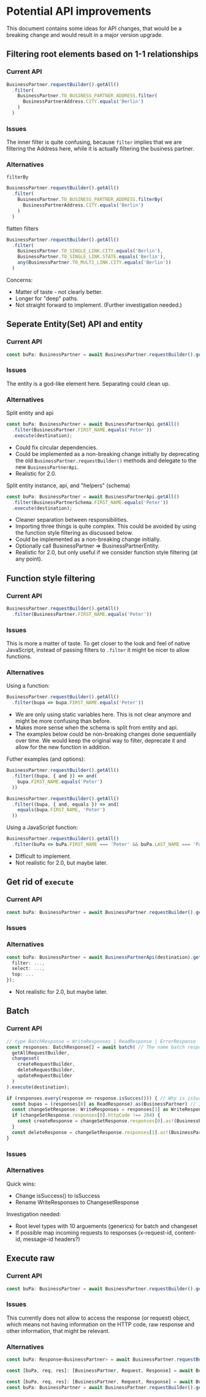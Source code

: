 # Potential API improvements

This document contains some ideas for API changes, that would be a breaking change and would result in a major version upgrade.


## Filtering root elements based on 1-1 relationships

### Current API
```ts
BusinessPartner.requestBuilder().getAll()
  .filter(
    BusinessPartner.TO_BUSINESS_PARTNER_ADDRESS.filter(
      BusinessPartnerAddress.CITY.equals('Berlin')
    )
  )
```
### Issues

The inner filter is quite confusing, because `filter` implies that we are filtering the Address here, while it is actually filtering the business partner.

### Alternatives

`filterBy`

```ts
BusinessPartner.requestBuilder().getAll()
  .filter(
    BusinessPartner.TO_BUSINESS_PARTNER_ADDRESS.filterBy(
      BusinessPartnerAddress.CITY.equals('Berlin')
    )
  )
```

flatten filters

```ts
BusinessPartner.requestBuilder().getAll()
  .filter(
    BusinessPartner.TO_SINGLE_LINK.CITY.equals('Berlin'),
    BusinessPartner.TO_SINGLE_LINK.STATE.equals('Berlin'),
    any(BusinessPartner.TO_MULTI_LINK.CITY.equals('Berlin'))
  )
```
Concerns:
* Matter of taste - not clearly better.
* Longer for "deep" paths.
* Not straight forward to implement. (Further investigation needed.)

## Seperate Entity(Set) API and entity

### Current API
```ts
const buPa: BusinessPartner = await BusinessPartner.requestBuilder().getAll().execute(destination);
```

### Issues
The entity is a god-like element here. Separating could clean up.

### Alternatives

Split entity and api
```ts
const buPa: BusinessPartner = await BusinessPartnerApi.getAll()
  .filter(BusinessPartner.FIRST_NAME.equals('Peter'))
  .execute(destination);
```
* Could fix circular dependencies.
* Could be implemented as a non-breaking change initially by deprecating the old `BusinessPartner.requestBuilder()` methods and delegate to the new `BusinessPartnerApi`.
* Realistic for 2.0.


Split entity instance, api, and "helpers" (schema)
```ts
const buPa: BusinessPartner = await BusinessPartnerApi.getAll()
  .filter(BusinessPartnerSchema.FIRST_NAME.equals('Peter'))
  .execute(destination);
```
* Cleaner separation between responsibilities.
* Importing three things is quite complex. 
This could be avoided by using the function style filtering as discussed below.
* Could be implemented as a non-breaking change initially.
* Optionally call BusinessPartner => BusinessPartnerEntity.
* Realistic for 2.0, but only useful if we consider function style filtering (at any point).

## Function style filtering

### Current API
```ts
BusinessPartner.requestBuilder().getAll()
  .filter(BusinessPartner.FIRST_NAME.equals('Peter'))
```

### Issues
This is more a matter of taste.
To get closer to the look and feel of native JavaScript, instead of passing filters to `.filter` it might be nicer to allow functions.

### Alternatives

Using a function:
```ts
BusinessPartner.requestBuilder().getAll()
  .filter(bupa => bupa.FIRST_NAME.equals('Peter'))
```
* We are only using static variables here. This is not clear anymore and might be more confusing than before.
* Makes more sense when the schema is split from entity and api.
* The examples below could be non-breaking changes done sequentially over time.
We would keep the original way to filter, deprecate it and allow for the new function in addition.

Futher examples (and options):
```ts
BusinessPartner.requestBuilder().getAll()
  .filter((bupa, { and }) => and(
    bupa.FIRST_NAME.equals('Peter')
  ))
```

```ts
BusinessPartner.requestBuilder().getAll()
  .filter((bupa, { and, equals }) => and(
    equals(bupa.FIRST_NAME, 'Peter')
  ))
```

Using a JavaScript function:
```ts
BusinessPartner.requestBuilder().getAll()
  .filter(buPa => buPa.FIRST_NAME === 'Peter' && buPa.LAST_NAME === 'Pan')
```
* Difficult to implement.
* Not realistic for 2.0, but maybe later.

## Get rid of `execute`

### Current API
```ts
const buPa: BusinessPartner = await BusinessPartner.requestBuilder().getAll().execute(destination);
```

### Issues

### Alternatives

```ts
const buPa: BusinessPartner = await BusinessPartnerApi(destination).getAll({
  filter: ...,
  select: ...,
  top: ...
});
```
* Not realistic for 2.0, but maybe later.

## Batch

### Current API

```ts
// type BatchResponse = WriteResponses | ReadResponse | ErrorResponse
const responses: BatchResponse[] = await batch( // The name batch response implies that this is the whole response of a batch, while it is a subresponse here
  getAllRequestBuilder,
  changeset(
    createRequestBuilder,
    deleteRequestBuilder,
    updateRequestBuilder
  )
).execute(destination);

if (responses.every(response => response.isSucces())) { // Why is isSuccess a function?
  const bupas = (responses[0] as ReadResponse).as(BusinessPartner) // It is unfortunate that I have to cast
  const changeSetResponse: WriteResponses = responses[1] as WriteResponses;
  if (changeSetResponse.responses[0].httpCode !== 204) {
    const createResponse = changeSetResponse.responses[0].as!(BusinessPartner);
  }
  const deleteResponse = changeSetResponse.responses[1].as!(BusinessPartner);
}
```

### Issues

### Alternatives
Quick wins:
* Change isSuccess() to isSuccess
* Rename WriteResponses to ChangesetResponse

Investigation needed:
* Root level types with 10 arguements (generics) for batch and changeset
* If possible map incoming requests to responses (x-request-id, content-id, message-id headers?)


## Execute raw

### Current API
```ts
const buPa: BusinessPartner = await BusinessPartner.requestBuilder().getAll().execute(destination);
```

### Issues
This currently does not allow to access the response (or request) object, which means not having information on the HTTP code, raw response and other information, that might be relevant.

### Alternatives

```ts
const buPa: Response<BusinessPartner> = await BusinessPartner.requestBuilder().getAll().executeRaw(destination);
```

```ts
const [buPa, req, res]: [BusinessPartner, Request, Response] = await BusinessPartner.requestBuilder().getAll().execute(destination);
```

```ts
const [buPa, req, res]: [BusinessPartner, Request, Response] = await BusinessPartner.requestBuilder().getAll().executeRaw(destination);
const buPa: BusinessPartner = await BusinessPartner.requestBuilder().getAll().execute(destination);
```
